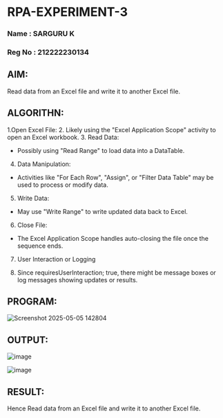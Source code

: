 # RPA-EXPERIMENT-3
### Name : SARGURU K
### Reg No : 212222230134
## AIM:
   Read data from an Excel file and write it to another Excel file.

## ALGORITHN:
1.Open Excel File:
2. Likely using the "Excel Application Scope" activity to open an Excel workbook.
3. Read Data:
* Possibly using "Read Range" to load data into a DataTable.
4. Data Manipulation:
* Activities like "For Each Row", "Assign", or "Filter Data Table" may be used to process or modify data.
5. Write Data:
* May use "Write Range" to write updated data back to Excel.
6. Close File:
* The Excel Application Scope handles auto-closing the file once the sequence ends.
7. User Interaction or Logging
  
8. Since requiresUserInteraction; true, there might be message boxes or log messages showing updates or results.

## PROGRAM:

![Screenshot 2025-05-05 142804](https://github.com/user-attachments/assets/b381d1f6-c891-4f61-ba86-1170ca4e4488)

## OUTPUT:

![image](https://github.com/user-attachments/assets/db0d8c16-7d41-4f3e-bad5-b652b8b21b9a)

![image](https://github.com/user-attachments/assets/76db0883-ac02-4fbb-b6f8-01bf7266689b)

## RESULT:
  Hence Read data from an Excel file and write it to another Excel file.

